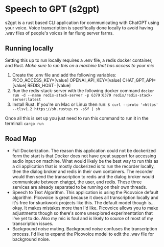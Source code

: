 # Speech to GPT (s2gpt)

s2gpt is a rust based CLI application for communicating with ChatGPT using your voice. Voice transcription is specifically done locally to avoid having .wav files of people's voices in far flung server farms.

## Running locally
Setting this up to run locally requires a .env file, a redis docker container, and Rust. *Make sure to run this on a machine that has access to your mic*

1. Create the .env file and add the following variables: 
    PICO_ACCESS_KEY=[value]
    OPENAI_API_KEY=[value]
    CHAT_GPT_API=[value]
    REDIS_HOST=[value]
2. Run the redis-stack-server with the following docker command
    `docker run -d --name redis-stack-server -p 6379:6379 redis/redis-stack-server:latest`
3. Install Rust. If you're on Mac or Linux then run:
    `$ curl --proto '=https' --tlsv1.2 https://sh.rustup.rs -sSf | sh`

Once all this is set up you just need to run this command to run it in the terminal:
    `cargo run`

## Road Map
- Full Dockerization. The reason this application could not be dockerized form the start is that Docker does not have great support for accessing audio input on machine. What would likely be the best way to run this as a cli application that is mostly dockerized is to run the recorder locally, then the dialog broker and redis in their own containers. The recorder would then send the transcription to redis and the dialog broker would communicate between chatgpt, the user, and redis. These three services are already separated to be running on their own threads.
- Speech to Text Algorithm. This application is using the Picovoice default algorithm. Picovoice is great because it does all transcription locally and it's free for skunkwork projects like this. The default model though is... okay. It makes mistakes more than I'd like. Picovoice allows you to make adjustments though so there's some unexplored experimentation that I've yet to do. Also my mic is foul and is likely to source of most of my transcription issues.
- Background noise muting. Background noise confuses the transcription process. I'd like to expand the Picovoice model to edit the .wav file for background noise.
